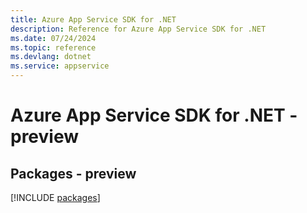 ```yaml
---
title: Azure App Service SDK for .NET
description: Reference for Azure App Service SDK for .NET
ms.date: 07/24/2024
ms.topic: reference
ms.devlang: dotnet
ms.service: appservice
---
```

# Azure App Service SDK for .NET - preview
## Packages - preview
[!INCLUDE [packages](app-service-index.md)]